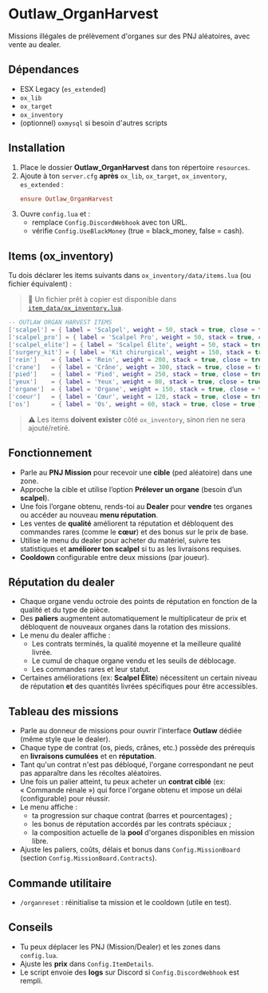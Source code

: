 # Outlaw_OrganHarvest

Missions illégales de prélèvement d'organes sur des PNJ aléatoires, avec vente au dealer.

## Dépendances
- ESX Legacy (`es_extended`)
- `ox_lib`
- `ox_target`
- `ox_inventory`
- (optionnel) `oxmysql` si besoin d'autres scripts

## Installation
1. Place le dossier **Outlaw_OrganHarvest** dans ton répertoire `resources`.
2. Ajoute à ton `server.cfg` **après** `ox_lib`, `ox_target`, `ox_inventory`, `es_extended` :
   ```cfg
   ensure Outlaw_OrganHarvest
   ```
3. Ouvre `config.lua` et :
   - remplace `Config.DiscordWebhook` avec ton URL.
   - vérifie `Config.UseBlackMoney` (true = black_money, false = cash).

## Items (ox_inventory)
Tu dois déclarer les items suivants dans `ox_inventory/data/items.lua` (ou fichier équivalent) :

> 📄 Un fichier prêt à copier est disponible dans [`item_data/ox_inventory.lua`](item_data/ox_inventory.lua).

```lua
-- OUTLAW ORGAN HARVEST ITEMS
['scalpel'] = { label = 'Scalpel', weight = 50, stack = true, close = true, description = 'Instrument chirurgical' },
['scalpel_pro'] = { label = 'Scalpel Pro', weight = 50, stack = true, close = true, description = 'Affûtage renforcé' },
['scalpel_elite'] = { label = 'Scalpel Élite', weight = 50, stack = true, close = true, description = 'Lame personnalisée et équilibrée' },
['surgery_kit'] = { label = 'Kit chirurgical', weight = 150, stack = true, close = true, description = 'Stérilisation et outils à usage unique' },
['rein']    = { label = 'Rein', weight = 200, stack = true, close = true },
['crane']   = { label = 'Crâne', weight = 300, stack = true, close = true },
['pied']    = { label = 'Pied', weight = 250, stack = true, close = true },
['yeux']    = { label = 'Yeux', weight = 80, stack = true, close = true },
['organe']  = { label = 'Organe', weight = 150, stack = true, close = true },
['coeur']   = { label = 'Cœur', weight = 120, stack = true, close = true },
['os']      = { label = 'Os', weight = 60, stack = true, close = true },
```

> ⚠️ Les items **doivent exister** côté `ox_inventory`, sinon rien ne sera ajouté/retiré.

## Fonctionnement
- Parle au **PNJ Mission** pour recevoir une **cible** (ped aléatoire) dans une zone.
- Approche la cible et utilise l’option **Prélever un organe** (besoin d’un **scalpel**).
- Une fois l’organe obtenu, rends-toi au **Dealer** pour **vendre** tes organes ou accéder au nouveau **menu réputation**.
- Les ventes de **qualité** améliorent ta réputation et débloquent des commandes rares (comme le **cœur**) et des bonus sur le prix de base.
- Utilise le menu du dealer pour acheter du matériel, suivre tes statistiques et **améliorer ton scalpel** si tu as les livraisons requises.
- **Cooldown** configurable entre deux missions (par joueur).

## Réputation du dealer
- Chaque organe vendu octroie des points de réputation en fonction de la qualité et du type de pièce.
- Des **paliers** augmentent automatiquement le multiplicateur de prix et débloquent de nouveaux organes dans la rotation des missions.
- Le menu du dealer affiche :
  - Les contrats terminés, la qualité moyenne et la meilleure qualité livrée.
  - Le cumul de chaque organe vendu et les seuils de déblocage.
  - Les commandes rares et leur statut.
- Certaines améliorations (ex: **Scalpel Élite**) nécessitent un certain niveau de réputation **et** des quantités livrées spécifiques pour être accessibles.

## Tableau des missions
- Parle au donneur de missions pour ouvrir l'interface **Outlaw** dédiée (même style que le dealer).
- Chaque type de contrat (os, pieds, crânes, etc.) possède des prérequis en **livraisons cumulées** et en **réputation**.
- Tant qu'un contrat n'est pas débloqué, l'organe correspondant ne peut pas apparaître dans les récoltes aléatoires.
- Une fois un palier atteint, tu peux acheter un **contrat ciblé** (ex: « Commande rénale ») qui force l'organe obtenu et impose un délai (configurable) pour réussir.
- Le menu affiche :
  - ta progression sur chaque contrat (barres et pourcentages) ;
  - les bonus de réputation accordés par les contrats spéciaux ;
  - la composition actuelle de la **pool** d'organes disponibles en mission libre.
- Ajuste les paliers, coûts, délais et bonus dans `Config.MissionBoard` (section `Config.MissionBoard.Contracts`).

## Commande utilitaire
- `/organreset` : réinitialise ta mission et le cooldown (utile en test).

## Conseils
- Tu peux déplacer les PNJ (Mission/Dealer) et les zones dans `config.lua`.
- Ajuste les **prix** dans `Config.ItemDetails`.
- Le script envoie des **logs** sur Discord si `Config.DiscordWebhook` est rempli.
